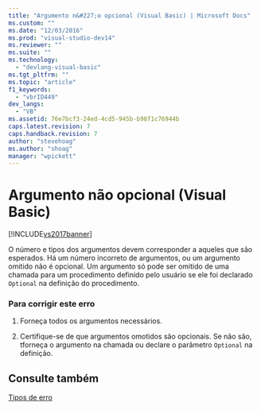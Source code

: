 ```yaml
---
title: "Argumento n&#227;o opcional (Visual Basic) | Microsoft Docs"
ms.custom: ""
ms.date: "12/03/2016"
ms.prod: "visual-studio-dev14"
ms.reviewer: ""
ms.suite: ""
ms.technology: 
  - "devlang-visual-basic"
ms.tgt_pltfrm: ""
ms.topic: "article"
f1_keywords: 
  - "vbrID449"
dev_langs: 
  - "VB"
ms.assetid: 76e7bcf3-24ed-4cd5-945b-b98f1c76944b
caps.latest.revision: 7
caps.handback.revision: 7
author: "stevehoag"
ms.author: "shoag"
manager: "wpickett"
---
```

# Argumento n&#227;o opcional (Visual Basic)
[!INCLUDE[vs2017banner](../../../csharp/includes/vs2017banner.md)]

O número e tipos dos argumentos devem corresponder a aqueles que são esperados.  Há um número incorreto de argumentos, ou um argumento omitido não é opcional.  Um argumento só pode ser omitido de uma chamada para um procedimento definido pelo usuário se ele foi declarado `Optional` na definição do procedimento.  
  
### Para corrigir este erro  
  
1.  Forneça todos os argumentos necessários.  
  
2.  Certifique\-se de que argumentos omotidos são opcionais.  Se não são, tforneça o argumento na chamada ou declare o parâmetro `Optional` na definição.  
  
## Consulte também  
 [Tipos de erro](../../../visual-basic/programming-guide/language-features/error-types.md)